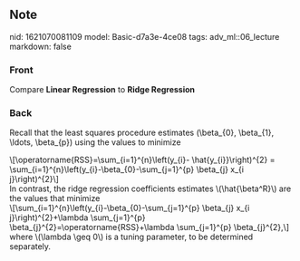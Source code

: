 ## Note
nid: 1621070081109
model: Basic-d7a3e-4ce08
tags: adv_ml::06_lecture
markdown: false

### Front
Compare <b>Linear Regression</b> to <b>Ridge Regression</b>

### Back
Recall that the least squares procedure estimates \(\beta_{0},
\beta_{1}, \ldots, \beta_{p}\) using the values to minimize
<div>
  \[\operatorname{RSS}=\sum_{i=1}^{n}\left(y_{i}-
  \hat{y_{i}}\right)^{2} =
  \sum_{i=1}^{n}\left(y_{i}-\beta_{0}-\sum_{j=1}^{p} \beta_{j} x_{i
  j}\right)^{2}\]
</div>
<div>
  In contrast, the ridge regression coefficients estimates
  \(\hat{\beta^R}\) are the values that minimize
</div>
<div>
  \[\sum_{i=1}^{n}\left(y_{i}-\beta_{0}-\sum_{j=1}^{p} \beta_{j}
  x_{i j}\right)^{2}+\lambda \sum_{j=1}^{p}
  \beta_{j}^{2}=\operatorname{RSS}+\lambda \sum_{j=1}^{p}
  \beta_{j}^{2},\]
</div>
<div>
  where \(\lambda \geq 0\) is a tuning parameter, to be determined
  separately.
</div>
